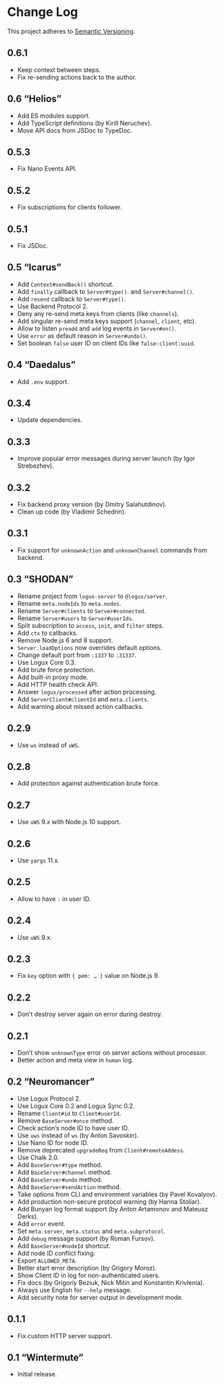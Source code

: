 # Change Log
This project adheres to [Semantic Versioning](http://semver.org/).

## 0.6.1
* Keep context between steps.
* Fix re-sending actions back to the author.

## 0.6 “Helios”
* Add ES modules support.
* Add TypeScript definitions (by Kirill Neruchev).
* Move API docs from JSDoc to TypeDoc.

## 0.5.3
* Fix Nano Events API.

## 0.5.2
* Fix subscriptions for clients follower.

## 0.5.1
* Fix JSDoc.

## 0.5 “Icarus”
* Add `Context#sendBack()` shortcut.
* Add `finally` callback to `Server#type()`. and `Server#channel()`.
* Add `resend` callback to `Server#type()`.
* Use Backend Protocol 2.
* Deny any re-send meta keys from clients (like `channels`).
* Add singular re-send meta keys support (`channel`, `client`, etc).
* Allow to listen `preadd` and `add` log events in `Server#on()`.
* Use `error` as default reason in `Server#undo()`.
* Set boolean `false` user ID on client IDs like `false:client:uuid`.

## 0.4 “Daedalus”
* Add `.env` support.

## 0.3.4
* Update dependencies.

## 0.3.3
* Improve popular error messages during server launch (by Igor Strebezhev).

## 0.3.2
* Fix backend proxy version (by Dmitry Salahutdinov).
* Clean up code (by Vladimir Schedrin).

## 0.3.1
* Fix support for `unknownAction` and `unknownChannel` commands from backend.

## 0.3 “SHODAN”
* Rename project from `logux-server` to `@logux/server`.
* Rename `meta.nodeIds` to `meta.nodes`.
* Rename `Server#clients` to `Server#connected`.
* Rename `Server#users` to `Server#userIds`.
* Split subscription to `access`, `init`, and `filter` steps.
* Add `ctx` to callbacks.
* Remove Node.js 6 and 8 support.
* `Server.loadOptions` now overrides default options.
* Change default port from `:1337` to `:31337`.
* Use Logux Core 0.3.
* Add brute force protection.
* Add built-in proxy mode.
* Add HTTP health check API.
* Answer `logux/processed` after action processing.
* Add `ServerClient#clientId` and `meta.clients`.
* Add warning about missed action callbacks.

## 0.2.9
* Use `ws` instead of `uWS`.

## 0.2.8
* Add protection against authentication brute force.

## 0.2.7
* Use `uWS` 9.x with Node.js 10 support.

## 0.2.6
* Use `yargs` 11.x.

## 0.2.5
* Allow to have `:` in user ID.

## 0.2.4
* Use `uWS` 9.x.

## 0.2.3
* Fix `key` option with `{ pem: … }` value on Node.js 9.

## 0.2.2
* Don’t destroy server again on error during destroy.

## 0.2.1
* Don’t show `unknownType` error on server actions without processor.
* Better action and meta view in `human` log.

## 0.2 “Neuromancer”
* Use Logux Protocol 2.
* Use Logux Core 0.2 and Logux Sync 0.2.
* Rename `Client#id` to `Client#userId`.
* Remove `BaseServer#once` method.
* Check action’s node ID to have user ID.
* Use `uws` instead of `ws` (by Anton Savoskin).
* Use Nano ID for node ID.
* Remove deprecated `upgradeReq` from `Client#remoteAddess`.
* Use Chalk 2.0.
* Add `BaseServer#type` method.
* Add `BaseServer#channel` method.
* Add `BaseServer#undo` method.
* Add `BaseServer#sendAction` method.
* Take options from CLI and environment variables (by Pavel Kovalyov).
* Add production non-secure protocol warning (by Hanna Stoliar).
* Add Bunyan log format support (by Anton Artamonov and Mateusz Derks).
* Add `error` event.
* Set `meta.server`, `meta.status` and `meta.subprotocol`.
* Add `debug` message support (by Roman Fursov).
* Add `BaseServer#nodeId` shortcut.
* Add node ID conflict fixing.
* Export `ALLOWED_META`.
* Better start error description (by Grigory Moroz).
* Show Client ID in log for non-authenticated users.
* Fix docs (by Grigoriy Beziuk, Nick Mitin and Konstantin Krivlenia).
* Always use English for `--help` message.
* Add security note for server output in development mode.

## 0.1.1
* Fix custom HTTP server support.

## 0.1 “Wintermute”
* Initial release.
